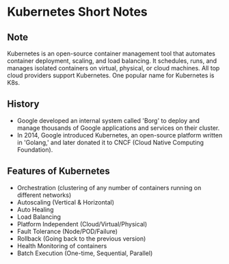 # Kubernetes Short Notes

## Note

Kubernetes is an open-source container management tool that automates container deployment, scaling, and load balancing. It schedules, runs, and manages isolated containers on virtual, physical, or cloud machines. All top cloud providers support Kubernetes. One popular name for Kubernetes is K8s.

## History

- Google developed an internal system called 'Borg' to deploy and manage thousands of Google applications and services on their cluster.
- In 2014, Google introduced Kubernetes, an open-source platform written in 'Golang,' and later donated it to CNCF (Cloud Native Computing Foundation).

## Features of Kubernetes

- Orchestration (clustering of any number of containers running on different networks)
- Autoscaling (Vertical & Horizontal)
- Auto Healing
- Load Balancing
- Platform Independent (Cloud/Virtual/Physical)
- Fault Tolerance (Node/POD/Failure)
- Rollback (Going back to the previous version)
- Health Monitoring of containers
- Batch Execution (One-time, Sequential, Parallel)
